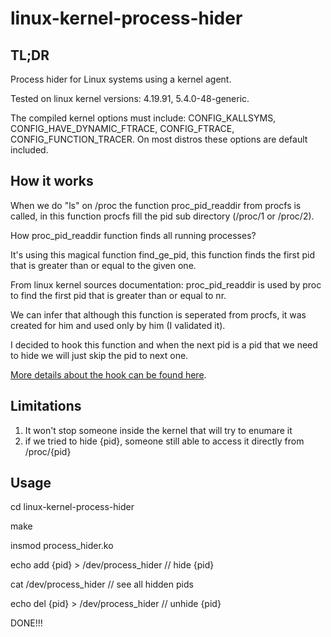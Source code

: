 # linux-kernel-process-hider
## TL;DR
Process hider for Linux systems using a kernel agent.

Tested on linux kernel versions: 4.19.91, 5.4.0-48-generic.

The compiled kernel options must include: CONFIG_KALLSYMS, CONFIG_HAVE_DYNAMIC_FTRACE, CONFIG_FTRACE, CONFIG_FUNCTION_TRACER. On most distros these options are default included.

## How it works
When we do "ls" on /proc the function proc_pid_readdir from procfs is called, in this function procfs fill the pid sub directory (/proc/1 or /proc/2).

How proc_pid_readdir function finds all running processes?

It's using this magical function find_ge_pid, this function finds the first pid that is greater than or equal to the given one.

From linux kernel sources documentation: 
proc_pid_readdir is used by proc to find the first pid that is greater than or equal to nr.

We can infer that although this function is seperated from procfs, it was created for him and used only by him (I validated it).

I decided to hook this function and when the next pid is a pid that we need to hide we will just skip the pid to next one.

[More details about the hook can be found here](https://github.com/Rhydon1337/linux-kernel-ata-sniffer).

## Limitations
1. It won't stop someone inside the kernel that will try to enumare it
2. if we tried to hide {pid}, someone still able to access it directly from /proc/{pid}

## Usage
cd linux-kernel-process-hider

make

insmod process_hider.ko

echo add {pid} > /dev/process_hider // hide {pid}

cat /dev/process_hider // see all hidden pids

echo del {pid} > /dev/process_hider // unhide {pid}

DONE!!!